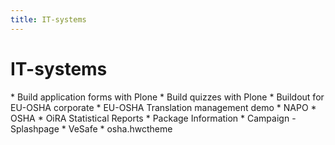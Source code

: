 ```yaml
---
title: IT-systems
---
```


# IT-systems

<div style="display:none" class="generated_start"></div>
* Build application forms with Plone
* Build quizzes with Plone
* Buildout for EU-OSHA corporate
* EU-OSHA Translation management demo
* NAPO
* OSHA
* OiRA Statistical Reports
* Package Information
* Campaign - Splashpage
* VeSafe
* osha.hwctheme
<div style="display:none" class="generated_end"></div>
